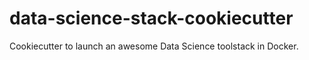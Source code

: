 # data-science-stack-cookiecutter
Cookiecutter to launch an awesome Data Science toolstack in Docker.
